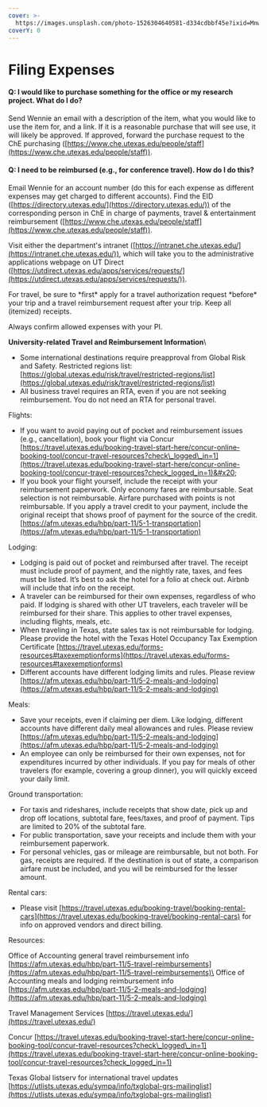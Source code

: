 ```yaml
---
cover: >-
  https://images.unsplash.com/photo-1526304640581-d334cdbbf45e?ixid=MnwxMjA3fDB8MHxwaG90by1wYWdlfHx8fGVufDB8fHx8&ixlib=rb-1.2.1&auto=format&fit=crop&w=2970&q=80
coverY: 0
---
```


# Filing Expenses

#### **Q: I would like to purchase something for the office or my research project. What do I do?**

Send Wennie an email with a description of the item, what you would like to use the item for, and a link. If it is a reasonable purchase that will see use, it will likely be approved. If approved, forward the purchase request to the ChE purchasing ([https://www.che.utexas.edu/people/staff](https://www.che.utexas.edu/people/staff)).

#### **Q: I need to be reimbursed (e.g., for conference travel). How do I do this?**

Email Wennie for an account number (do this for each expense as different expenses may get charged to different accounts). Find the EID ([https://directory.utexas.edu/](https://directory.utexas.edu/)) of the corresponding person in ChE in charge of payments, travel & entertainment reimbursement ([https://www.che.utexas.edu/people/staff](https://www.che.utexas.edu/people/staff)).

Visit either the department's intranet ([https://intranet.che.utexas.edu/](https://intranet.che.utexas.edu/)), which will take you to the  administrative applications webpage on UT Direct ([https://utdirect.utexas.edu/apps/services/requests/](https://utdirect.utexas.edu/apps/services/requests/)).

For travel, be sure to \*first\* apply for a travel authorization request \*before\* your trip and a travel reimbursement request after your trip. Keep all (itemized) receipts.&#x20;

Always confirm allowed expenses with your PI.

**University-related Travel and Reimbursement Information**\


* Some international destinations require preapproval from Global Risk and Safety. Restricted regions list: [https://global.utexas.edu/risk/travel/restricted-regions/list](https://global.utexas.edu/risk/travel/restricted-regions/list)
* All business travel requires an RTA, even if you are not seeking reimbursement. You do not need an RTA for personal travel.

Flights:

* If you want to avoid paying out of pocket and reimbursement issues (e.g., cancellation), book your flight via Concur [https://travel.utexas.edu/booking-travel-start-here/concur-online-booking-tool/concur-travel-resources?check\_logged\_in=1](https://travel.utexas.edu/booking-travel-start-here/concur-online-booking-tool/concur-travel-resources?check_logged_in=1)&#x20;
* If you book your flight yourself, include the receipt with your reimbursement paperwork. Only economy fares are reimbursable. Seat selection is not reimbursable. Airfare purchased with points is not reimbursable. If you apply a travel credit to your payment, include the original receipt that shows proof of payment for the source of the credit. [https://afm.utexas.edu/hbp/part-11/5-1-transportation](https://afm.utexas.edu/hbp/part-11/5-1-transportation)

&#x20;Lodging:

* Lodging is paid out of pocket and reimbursed after travel. The receipt must include proof of payment, and the nightly rate, taxes, and fees must be listed. It’s best to ask the hotel for a folio at check out. Airbnb will include that info on the receipt.
* A traveler can be reimbursed for their own expenses, regardless of who paid. If lodging is shared with other UT travelers, each traveler will be reimbursed for their share. This applies to other travel expenses, including flights, meals, etc.
* When traveling in Texas, state sales tax is not reimbursable for lodging. Please provide the hotel with the Texas Hotel Occupancy Tax Exemption Certificate [https://travel.utexas.edu/forms-resources#taxexemptionforms](https://travel.utexas.edu/forms-resources#taxexemptionforms)
* Different accounts have different lodging limits and rules. Please review [https://afm.utexas.edu/hbp/part-11/5-2-meals-and-lodging](https://afm.utexas.edu/hbp/part-11/5-2-meals-and-lodging)

&#x20;Meals:

* Save your receipts, even if claiming per diem. Like lodging, different accounts have different daily meal allowances and rules. Please review [https://afm.utexas.edu/hbp/part-11/5-2-meals-and-lodging](https://afm.utexas.edu/hbp/part-11/5-2-meals-and-lodging)
* An employee can only be reimbursed for their own expenses, not for expenditures incurred by other individuals. If you pay for meals of other travelers (for example, covering a group dinner), you will quickly exceed your daily limit.

&#x20;Ground transportation:

* For taxis and rideshares, include receipts that show date, pick up and drop off locations, subtotal fare, fees/taxes, and proof of payment. Tips are limited to 20% of the subtotal fare.
* For public transportation, save your receipts and include them with your reimbursement paperwork.
* For personal vehicles, gas or mileage are reimbursable, but not both. For gas, receipts are required. If the destination is out of state, a comparison airfare must be included, and you will be reimbursed for the lesser amount.

&#x20;Rental cars:

* Please visit [https://travel.utexas.edu/booking-travel/booking-rental-cars](https://travel.utexas.edu/booking-travel/booking-rental-cars) for info on approved vendors and direct billing.

Resources:

Office of Accounting general travel reimbursement info [https://afm.utexas.edu/hbp/part-11/5-travel-reimbursements](https://afm.utexas.edu/hbp/part-11/5-travel-reimbursements)\
Office of Accounting meals and lodging reimbursement info [https://afm.utexas.edu/hbp/part-11/5-2-meals-and-lodging](https://afm.utexas.edu/hbp/part-11/5-2-meals-and-lodging)

Travel Management Services [https://travel.utexas.edu/](https://travel.utexas.edu/)

Concur [https://travel.utexas.edu/booking-travel-start-here/concur-online-booking-tool/concur-travel-resources?check\_logged\_in=1](https://travel.utexas.edu/booking-travel-start-here/concur-online-booking-tool/concur-travel-resources?check_logged_in=1)

Texas Global listserv for international travel updates [https://utlists.utexas.edu/sympa/info/txglobal-grs-mailinglist](https://utlists.utexas.edu/sympa/info/txglobal-grs-mailinglist)
